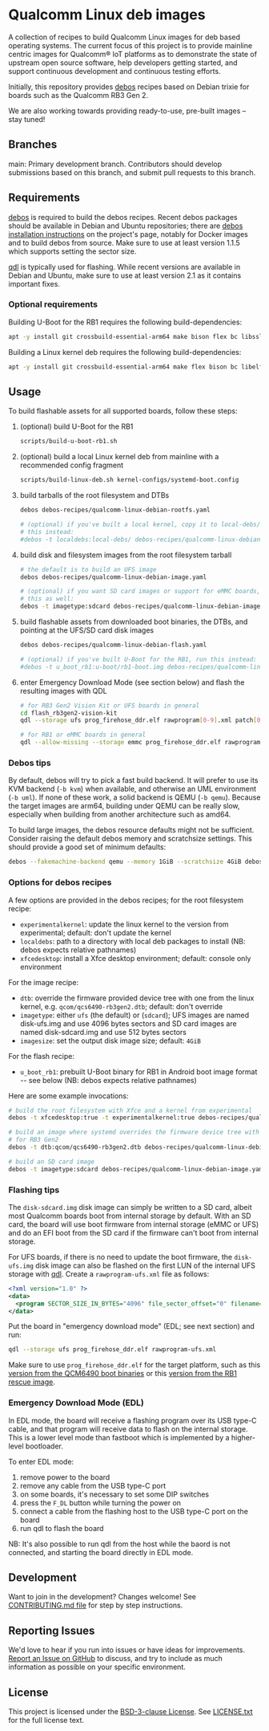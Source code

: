 # Qualcomm Linux deb images

A collection of recipes to build Qualcomm Linux images for deb based operating systems. The current focus of this project is to provide mainline centric images for Qualcomm® IoT platforms as to demonstrate the state of upstream open source software, help developers getting started, and support continuous development and continuous testing efforts.

Initially, this repository provides [debos](https://github.com/go-debos/debos) recipes based on Debian trixie for boards such as the Qualcomm RB3 Gen 2.

We are also working towards providing ready-to-use, pre-built images – stay tuned!

## Branches

main: Primary development branch. Contributors should develop submissions based on this branch, and submit pull requests to this branch.

## Requirements

[debos](https://github.com/go-debos/debos) is required to build the debos recipes. Recent debos packages should be available in Debian and Ubuntu repositories; there are [debos installation instructions](https://github.com/go-debos/debos?tab=readme-ov-file#installation-from-source-under-debian) on the project's page, notably for Docker images and to build debos from source. Make sure to use at least version 1.1.5 which supports setting the sector size.

[qdl](https://github.com/linux-msm/qdl) is typically used for flashing. While recent versions are available in Debian and Ubuntu, make sure to use at least version 2.1 as it contains important fixes.

### Optional requirements

Building U-Boot for the RB1 requires the following build-dependencies:
```bash
apt -y install git crossbuild-essential-arm64 make bison flex bc libssl-dev gnutls-dev xxd coreutils gzip mkbootimg
```

Building a Linux kernel deb requires the following build-dependencies:
```bash
apt -y install git crossbuild-essential-arm64 make flex bison bc libelf-dev libssl-dev libssl-dev:arm64 dpkg-dev debhelper-compat kmod python3 rsync coreutils
```

## Usage

To build flashable assets for all supported boards, follow these steps:

1. (optional) build U-Boot for the RB1
    ```bash
    scripts/build-u-boot-rb1.sh
    ```

1. (optional) build a local Linux kernel deb from mainline with a recommended config fragment
    ```bash
    scripts/build-linux-deb.sh kernel-configs/systemd-boot.config
    ```

1. build tarballs of the root filesystem and DTBs
    ```bash
    debos debos-recipes/qualcomm-linux-debian-rootfs.yaml

    # (optional) if you've built a local kernel, copy it to local-debs/ and run
    # this instead:
    #debos -t localdebs:local-debs/ debos-recipes/qualcomm-linux-debian-rootfs.yaml
    ```

1. build disk and filesystem images from the root filesystem tarball
    ```bash
    # the default is to build an UFS image
    debos debos-recipes/qualcomm-linux-debian-image.yaml

    # (optional) if you want SD card images or support for eMMC boards, run
    # this as well:
    debos -t imagetype:sdcard debos-recipes/qualcomm-linux-debian-image.yaml
    ```

1. build flashable assets from downloaded boot binaries, the DTBs, and pointing at the UFS/SD card disk images
    ```bash
    debos debos-recipes/qualcomm-linux-debian-flash.yaml

    # (optional) if you've built U-Boot for the RB1, run this instead:
    #debos -t u_boot_rb1:u-boot/rb1-boot.img debos-recipes/qualcomm-linux-debian-flash.yaml
    ```

1. enter Emergency Download Mode (see section below) and flash the resulting images with QDL
    ```bash
    # for RB3 Gen2 Vision Kit or UFS boards in general
    cd flash_rb3gen2-vision-kit
    qdl --storage ufs prog_firehose_ddr.elf rawprogram[0-9].xml patch[0-9].xml

    # for RB1 or eMMC boards in general
    qdl --allow-missing --storage emmc prog_firehose_ddr.elf rawprogram[0-9].xml patch[0-9].xml
    ```

### Debos tips

By default, debos will try to pick a fast build backend. It will prefer to use its KVM backend (`-b kvm`) when available, and otherwise an UML environment (`-b uml`). If none of these work, a solid backend is QEMU (`-b qemu`). Because the target images are arm64, building under QEMU can be really slow, especially when building from another architecture such as amd64.

To build large images, the debos resource defaults might not be sufficient. Consider raising the default debos memory and scratchsize settings. This should provide a good set of minimum defaults:
```bash
debos --fakemachine-backend qemu --memory 1GiB --scratchsize 4GiB debos-recipes/qualcomm-linux-debian-image.yaml
```

### Options for debos recipes

A few options are provided in the debos recipes; for the root filesystem recipe:
- `experimentalkernel`: update the linux kernel to the version from experimental; default: don't update the kernel
- `localdebs`: path to a directory with local deb packages to install (NB: debos expects relative pathnames)
- `xfcedesktop`: install a Xfce desktop environment; default: console only environment

For the image recipe:
- `dtb`: override the firmware provided device tree with one from the linux kernel, e.g. `qcom/qcs6490-rb3gen2.dtb`; default: don't override
- `imagetype`: either `ufs` (the default) or (`sdcard`); UFS images are named disk-ufs.img and use 4096 bytes sectors and SD card images are named disk-sdcard.img and use 512 bytes sectors
- `imagesize`: set the output disk image size; default: `4GiB`

For the flash recipe:
- `u_boot_rb1`: prebuilt U-Boot binary for RB1 in Android boot image format -- see below (NB: debos expects relative pathnames)

Here are some example invocations:
```bash
# build the root filesystem with Xfce and a kernel from experimental
debos -t xfcedesktop:true -t experimentalkernel:true debos-recipes/qualcomm-linux-debian-rootfs.yaml

# build an image where systemd overrides the firmware device tree with the one
# for RB3 Gen2
debos -t dtb:qcom/qcs6490-rb3gen2.dtb debos-recipes/qualcomm-linux-debian-image.yaml

# build an SD card image
debos -t imagetype:sdcard debos-recipes/qualcomm-linux-debian-image.yaml
```

### Flashing tips

The `disk-sdcard.img` disk image can simply be written to a SD card, albeit most Qualcomm boards boot from internal storage by default. With an SD card, the board will use boot firmware from internal storage (eMMC or UFS) and do an EFI boot from the SD card if the firmware can't boot from internal storage.

For UFS boards, if there is no need to update the boot firmware, the `disk-ufs.img` disk image can also be flashed on the first LUN of the internal UFS storage with [qdl](https://github.com/linux-msm/qdl). Create a `rawprogram-ufs.xml` file as follows:
```xml
<?xml version="1.0" ?>
<data>
  <program SECTOR_SIZE_IN_BYTES="4096" file_sector_offset="0" filename="disk-ufs.img" label="image" num_partition_sectors="0" partofsingleimage="false" physical_partition_number="0" start_sector="0"/>
</data>
```
Put the board in "emergency download mode" (EDL; see next section) and run:
```bash
qdl --storage ufs prog_firehose_ddr.elf rawprogram-ufs.xml
```
Make sure to use `prog_firehose_ddr.elf` for the target platform, such as this [version from the QCM6490 boot binaries](https://softwarecenter.qualcomm.com/download/software/chip/qualcomm_linux-spf-1-0/qualcomm-linux-spf-1-0_test_device_public/r1.0_00058.0/qcm6490-le-1-0/common/build/ufs/bin/QCM6490_bootbinaries.zip) or this [version from the RB1 rescue image](https://releases.linaro.org/96boards/rb1/linaro/rescue/23.12/rb1-bootloader-emmc-linux-47528.zip).

### Emergency Download Mode (EDL)

In EDL mode, the board will receive a flashing program over its USB type-C cable, and that program will receive data to flash on the internal storage. This is a lower level mode than fastboot which is implemented by a higher-level bootloader.

To enter EDL mode:
1. remove power to the board
1. remove any cable from the USB type-C port
1. on some boards, it's necessary to set some DIP switches
1. press the `F_DL` button while turning the power on
1. connect a cable from the flashing host to the USB type-C port on the board
1. run qdl to flash the board

NB: It's also possible to run qdl from the host while the baord is not connected, and starting the board directly in EDL mode.

## Development

Want to join in the development? Changes welcome! See [CONTRIBUTING.md file](CONTRIBUTING.md) for step by step instructions.

## Reporting Issues

We'd love to hear if you run into issues or have ideas for improvements. [Report an Issue on GitHub](../../issues) to discuss, and try to include as much information as possible on your specific environment.

## License

This project is licensed under the [BSD-3-clause License](https://spdx.org/licenses/BSD-3-Clause.html). See [LICENSE.txt](LICENSE.txt) for the full license text.
